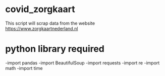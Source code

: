 # covid_zorgkaart
This script will scrap data from the website https://www.zorgkaartnederland.nl

# python library required 
  -import pandas
  -import BeautifulSoup
  -import requests
  -import re
  -import math
  -import time
